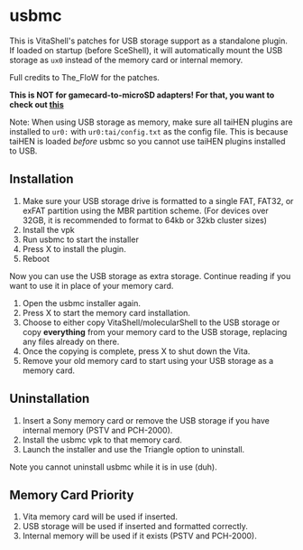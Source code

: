 usbmc
=====
This is VitaShell's patches for USB storage support as a standalone plugin. If 
loaded on startup (before SceShell), it will automatically mount the USB 
storage as `ux0` instead of the memory card or internal memory.

Full credits to The_FloW for the patches.

**This is NOT for gamecard-to-microSD adapters! For that, you want to check 
out [this](https://github.com/xyzz/gamecard-microsd)**

Note: When using USB storage as memory, make sure all taiHEN plugins are 
installed to `ur0:` with `ur0:tai/config.txt` as the config file. This is 
because taiHEN is loaded _before_ usbmc so you cannot use taiHEN plugins 
installed to USB.

## Installation

1. Make sure your USB storage drive is formatted to a single FAT, FAT32, or 
exFAT partition using the MBR partition scheme. (For devices over 32GB, it is recommended to format to 64kb or 32kb cluster sizes)
2. Install the vpk
3. Run usbmc to start the installer
4. Press X to install the plugin.
5. Reboot

Now you can use the USB storage as extra storage. Continue reading if you want 
to use it in place of your memory card.

1. Open the usbmc installer again.
2. Press X to start the memory card installation.
3. Choose to either copy VitaShell/molecularShell to the USB storage or copy 
**everything** from your memory card to the USB storage, replacing any files 
already on there.
4. Once the copying is complete, press X to shut down the Vita.
5. Remove your old memory card to start using your USB storage as a memory card.

## Uninstallation

1. Insert a Sony memory card or remove the USB storage if you have internal 
memory (PSTV and PCH-2000).
2. Install the usbmc vpk to that memory card.
3. Launch the installer and use the Triangle option to uninstall.

Note you cannot uninstall usbmc while it is in use (duh).

## Memory Card Priority

1. Vita memory card will be used if inserted.
2. USB storage will be used if inserted and formatted correctly.
3. Internal memory will be used if it exists (PSTV and PCH-2000).
